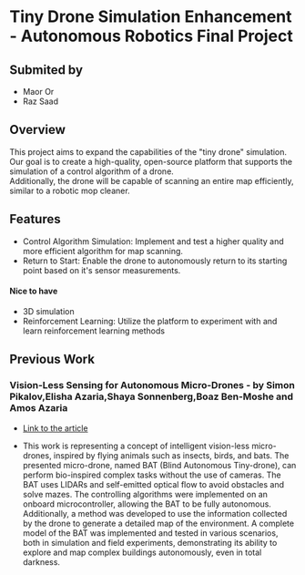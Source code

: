 # Tiny Drone Simulation Enhancement - Autonomous Robotics Final Project
## Submited by </br>
* Maor Or
* Raz Saad 
## Overview
This project aims to expand the capabilities of the "tiny drone" simulation. Our goal is to create a high-quality, open-source platform that supports the simulation of a control algorithm of a drone.</br>
Additionally, the drone will be capable of scanning an entire map efficiently, similar to a robotic mop cleaner.

## Features
*  Control Algorithm Simulation: Implement and test a higher quality and more efficient algorithm for map scanning.
*  Return to Start: Enable the drone to autonomously return to its starting point based on it's sensor measurements.

#### Nice to have
* 3D simulation
* Reinforcement Learning: Utilize the platform to experiment with and learn reinforcement learning methods
  
## Previous Work
### Vision-Less Sensing for Autonomous Micro-Drones - by  Simon Pikalov,Elisha Azaria,Shaya Sonnenberg,Boaz Ben-Moshe  and Amos Azaria </br>
* [Link to the article](https://www.mdpi.com/1424-8220/21/16/5293) </br>

* This work is representing a concept of intelligent vision-less micro-drones, inspired by flying animals such as insects, birds, and bats. The presented micro-drone, named BAT (Blind Autonomous Tiny-drone), can perform bio-inspired complex tasks without the use of cameras. The BAT uses LIDARs and self-emitted optical flow to avoid obstacles and solve mazes. The controlling algorithms were implemented on an onboard microcontroller, allowing the BAT to be fully autonomous. Additionally, a method was developed to use the information collected by the drone to generate a detailed map of the environment. A complete model of the BAT was implemented and tested in various scenarios, both in simulation and field experiments, demonstrating its ability to explore and map complex buildings autonomously, even in total darkness.
